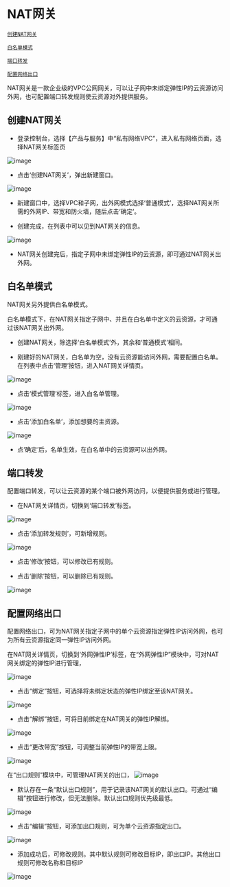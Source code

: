 # NAT网关
<a href="#head1">`创建NAT网关`</a>

<a href="#head2">`白名单模式`</a>

<a href="#head3">`端口转发`</a>

<a href="#head4">`配置网络出口`</a>

NAT网关是一款企业级的VPC公网网关，可以让子网中未绑定弹性IP的云资源访问外网，也可配置端口转发规则使云资源对外提供服务。

<a id="head1"/>

## 创建NAT网关

-  登录控制台，选择【产品与服务】中“私有网络VPC”，进入私有网络页面，选择NAT网关标签页

![image](/images/natgw_guide.png)

-  点击‘创建NAT网关’，弹出新建窗口。

![image](/images/natgw_create.png)

-  新建窗口中，选择VPC和子网，出外网模式选择‘普通模式’，选择NAT网关所需的外网IP、带宽和防火墙，随后点击‘确定’。

-  创建完成，在列表中可以见到NAT网关的信息。

![image](/images/natgw_list.png)

-  NAT网关创建完后，指定子网中未绑定弹性IP的云资源，即可通过NAT网关出外网。

<a id="head2"/>

## 白名单模式

NAT网关另外提供白名单模式。

白名单模式下，在NAT网关指定子网中、并且在白名单中定义的云资源，才可通过该NAT网关出外网。

-  创建NAT网关，除选择‘白名单模式’外，其余和‘普通模式’相同。



-  刚建好的NAT网关，白名单为空，没有云资源能访问外网，需要配置白名单。在列表中点击‘管理’按钮，进入NAT网关详情页。

![image](/images/natgw_detail.png)

-  点击‘模式管理’标签，进入白名单管理。

![image](/images/natgw_mode.png)

-  点击‘添加白名单’，添加想要的主资源。

![image](/images/natgw_add_list.png)

-  点‘确定’后，名单生效，在白名单中的云资源可以出外网。 

<a id="head3"/>

## 端口转发

配置端口转发，可以让云资源的某个端口被外网访问，以便提供服务或进行管理。

-  在NAT网关详情页，切换到‘端口转发’标签。

![image](/images/natagw_rule_manage.png)

-  点击‘添加转发规则’，可新增规则。

![image](/images/natgw_add_rule.png)

-  点击‘修改’按钮，可以修改已有规则。



-  点击‘删除’按钮，可以删除已有规则。

![image](/images/natgw_rule_detail.png)

<a id="head4"/>

## 配置网络出口

配置网络出口，可为NAT网关指定子网中的单个云资源指定弹性IP访问外网，也可为所有云资源指定同一弹性IP访问外网。

在NAT网关详情页，切换到‘外网弹性IP’标签，在“外网弹性IP”模块中，可对NAT网关绑定的弹性IP进行管理，

![image](/images/natgw_eip_bind.png)

-  点击“绑定”按钮，可选择将未绑定状态的弹性IP绑定至该NAT网关。

![image](/images/natgw_eip_bind01.png)

-  点击“解绑”按钮，可将目前绑定在NAT网关的弹性IP解绑。

![image](/images/natgw_eip_bind02.png)

-  点击“更改带宽”按钮，可调整当前弹性IP的带宽上限。

![image](/images/natgw_eip_bind03.png)

在“出口规则”模块中，可管理NAT网关的出口，
![image](/images/guide/natgw_outbound_rule01.png)

-  默认存在一条“默认出口规则”，用于记录该NAT网关的默认出口。可通过“编辑”按钮进行修改，但无法删除。默认出口规则优先级最低。

![image](/images/guide/natgw_default_rule.png)

-  点击“编辑”按钮，可添加出口规则，可为单个云资源指定出口。

![image](/images/guide/natgw_outbound_rule_add.png)

-  添加成功后，可修改规则。其中默认规则可修改目标IP，即出口IP。其他出口规则可修改名称和目标IP

![image](/images/guide/natgw_outbound_update.png)

